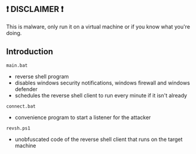 ## ❗ DISCLAIMER ❗

This is malware, only run it on a virtual machine or if you know what you're doing.

## Introduction ##

`main.bat`
- reverse shell program
- disables windows security notifications, windows firewall and windows defender
- schedules the reverse shell client to run every minute if it isn't already

`connect.bat`
- convenience program to start a listener for the attacker

`revsh.ps1`
- unobfuscated code of the reverse shell client that runs on the target machine